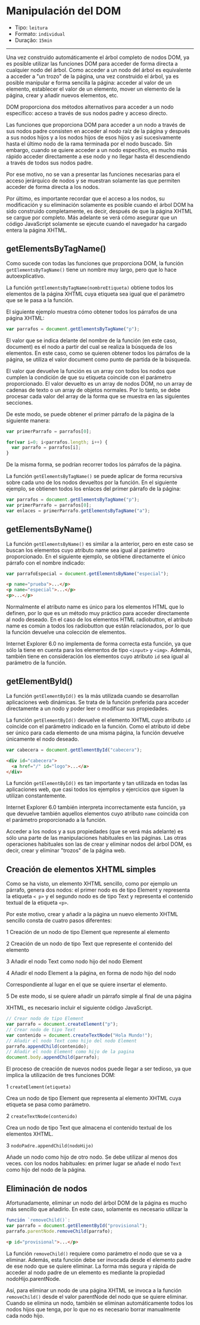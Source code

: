 # Manipulación del DOM

* Tipo: `leitura`
* Formato: `individual`
* Duração: `15min`

***

Una vez construido automáticamente el árbol completo de nodos DOM, ya es
posible utilizar las funciones DOM para acceder de forma directa a cualquier
nodo del árbol. Como acceder a un nodo del árbol es equivalente a acceder a
"un trozo" de la página, una vez construido el árbol, ya es posible manipular
e forma sencilla la página: acceder al valor de un elemento, establecer el
valor de un elemento, mover un elemento de la página, crear y añadir nuevos
elementos, etc.

DOM proporciona dos métodos alternativos para acceder a un nodo específico:
acceso a través de sus nodos padre y acceso directo.

Las funciones que proporciona DOM para acceder a un nodo a través de sus nodos
padre consisten en acceder al nodo raíz de la página y después a sus nodos
hijos y a los nodos hijos de esos hijos y así sucesivamente hasta el último
nodo de la rama terminada por el nodo buscado. Sin embargo, cuando se quiere
acceder a un nodo específico, es mucho más rápido acceder directamente a ese
nodo y no llegar hasta él descendiendo a través de todos sus nodos padre.

Por ese motivo, no se van a presentar las funciones necesarias para el acceso
jerárquico de nodos y se muestran solamente las que permiten acceder de forma
directa a los nodos.

Por último, es importante recordar que el acceso a los nodos, su modificación
y su eliminación solamente es posible cuando el árbol DOM ha sido construido
completamente, es decir, después de que la página XHTML se cargue por
completo. Más adelante se verá cómo asegurar que un código JavaScript
solamente se ejecute cuando el navegador ha cargado entera la página XHTML.

## getElementsByTagName()

Como sucede con todas las funciones que proporciona DOM, la función `
getElementsByTagName()` tiene un nombre muy largo, pero que lo hace
autoexplicativo.

La función `getElementsByTagName(nombreEtiqueta)` obtiene todos los elementos
de la página XHTML cuya etiqueta sea igual que el parámetro que se le pasa a
la función.

El siguiente ejemplo muestra cómo obtener todos los párrafos de una página
XHTML:

```js
var parrafos = document.getElementsByTagName("p");
```

El valor que se indica delante del nombre de la función (en este caso,
document) es el nodo a partir del cual se realiza la búsqueda de los
elementos. En este caso, como se quieren obtener todos los párrafos de la
página, se utiliza el valor document como punto de partida de la búsqueda.

El valor que devuelve la función es un array con todos los nodos que cumplen
la condición de que su etiqueta coincide con el parámetro proporcionado. El
valor devuelto es un array de nodos DOM, no un array de cadenas de texto o un
array de objetos normales. Por lo tanto, se debe procesar cada valor del array
de la forma que se muestra en las siguientes secciones.

De este modo, se puede obtener el primer párrafo de la página de la siguiente
manera:

```js
var primerParrafo = parrafos[0];

for(var i=0; i<parrafos.length; i++) {
  var parrafo = parrafos[i];
}
```

De la misma forma, se podrían recorrer todos los párrafos de la página.

La función `getElementsByTagName()` se puede aplicar de forma recursiva sobre
cada uno de los nodos devueltos por la función.
En el siguiente ejemplo, se obtienen todos los enlaces del primer párrafo de la
página:

```js
var parrafos = document.getElementsByTagName("p");
var primerParrafo = parrafos[0];
var enlaces = primerParrafo.getElementsByTagName("a");
```

## getElementsByName()

La función `getElementsByName()` es similar a la anterior, pero
en este caso se buscan los elementos cuyo atributo name sea igual al parámetro
proporcionado. En el siguiente ejemplo, se obtiene directamente el único
párrafo con el nombre indicado:

```js
var parrafoEspecial = document.getElementsByName("especial");
```

```html
<p name="prueba">...</p>
<p name="especial">...</p>
<p>...</p>
```

Normalmente el atributo name es único para los elementos HTML que lo definen,
por lo que es un método muy práctico para acceder directamente al nodo
deseado. En el caso de los elementos HTML radiobutton, el atributo name es
común a todos los radiobutton que están relacionados, por lo que la función
devuelve una colección de elementos.

Internet Explorer 6.0 no implementa de forma correcta esta función, ya que
sólo la tiene en cuenta para los elementos de tipo `<input>` y `<img>`.
Además, también tiene en consideración los elementos cuyo atributo `id` sea
igual al parámetro de la función.

## getElementById()

La función `getElementById()` es la más utilizada cuando se desarrollan
aplicaciones web dinámicas. Se trata de la función preferida para acceder
directamente a un nodo y poder leer o modificar sus propiedades.

La función `getElementById()` devuelve el elemento XHTML cuyo atributo `id`
coincide con el parámetro indicado en la función. Como el atributo id debe ser
único para cada elemento de una misma página, la función devuelve únicamente
el nodo deseado.

```js
var cabecera = document.getElementById("cabecera");
```

```html
<div id="cabecera">
  <a href="/" id="logo">...</a>
</div>
```

La función `getElementById()` es tan importante y tan utilizada en todas las
aplicaciones web, que casi todos los ejemplos y ejercicios que siguen la
utilizan constantemente.

Internet Explorer 6.0 también interpreta incorrectamente esta función, ya que
devuelve también aquellos elementos cuyo atributo `name` coincida con el
parámetro proporcionado a la función.

Acceder a los nodos y a sus propiedades (que se verá más adelante) es sólo una
parte de las manipulaciones habituales en las páginas. Las otras operaciones
habituales son las de crear y eliminar nodos del árbol DOM, es decir, crear y
eliminar "trozos" de la página web.

## Creación de elementos XHTML simples

Como se ha visto, un elemento XHTML sencillo, como por ejemplo un párrafo,
genera dos nodos: el primer nodo es de tipo Element y representa la etiqueta `<
p>` y el segundo nodo es de tipo Text y representa el contenido textual de la
etiqueta `<p>`.

Por este motivo, crear y añadir a la página un nuevo elemento XHTML sencillo
consta de cuatro pasos diferentes:

1 Creación de un nodo de tipo Element que represente al elemento

2 Creación de un nodo de tipo Text que represente el contenido del elemento

3 Añadir el nodo Text como nodo hijo del nodo Element

4 Añadir el nodo Element a la página, en forma de nodo hijo del nodo

Correspondiente al lugar en el que se quiere insertar el elemento.

5 De este modo, si se quiere añadir un párrafo simple al final de una página

XHTML, es necesario incluir el siguiente código JavaScript.

```js
// Crear nodo de tipo Element
var parrafo = document.createElement("p");
// Crear nodo de tipo Text
var contenido = document.createTextNode("Hola Mundo!");
// Añadir el nodo Text como hijo del nodo Element
parrafo.appendChild(contenido);
// Añadir el nodo Element como hijo de la pagina
document.body.appendChild(parrafo);
```

El proceso de creación de nuevos nodos puede llegar a ser tedioso, ya que
implica la utilización de tres funciones DOM:

1 `createElement(etiqueta)`

Crea un nodo de tipo Element que representa al elemento XHTML cuya etiqueta
se pasa como parámetro.

2 `createTextNode(contenido)`

Crea un nodo de tipo Text que almacena el contenido textual de los elementos
XHTML.

3 `nodoPadre.appendChild(nodoHijo)`

Añade un nodo como hijo de otro nodo.
Se debe utilizar al menos dos veces.
con los nodos habituales: en primer lugar se añade el nodo `Text` como hijo del
nodo de la página.

## Eliminación de nodos

Afortunadamente, eliminar un nodo del árbol DOM de la página es mucho más
sencillo que añadirlo. En este caso, solamente es necesario utilizar la

```js
función `removeChild()`:
var parrafo = document.getElementById("provisional");
parrafo.parentNode.removeChild(parrafo);
```

```html
<p id="provisional">...</p>
```

La función `removeChild()` requiere como parámetro el nodo que se va a
eliminar. Además, esta función debe ser invocada desde el elemento padre de
ese nodo que se quiere eliminar. La forma más segura y rápida de acceder al
nodo padre de un elemento es mediante la propiedad nodoHijo.parentNode.

Así, para eliminar un nodo de una página XHTML se invoca a la función
`removeChild()` desde el valor parentNode del nodo que se quiere eliminar.
Cuando se elimina un nodo, también se eliminan automáticamente todos los nodos
hijos que tenga, por lo que no es necesario borrar manualmente cada nodo hijo.
